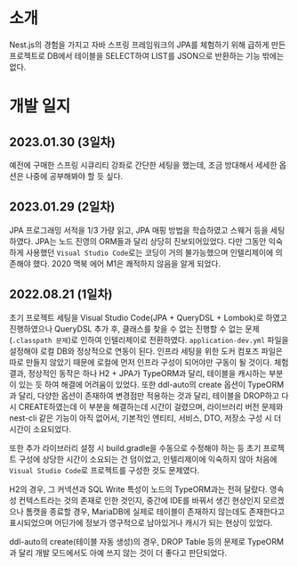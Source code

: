 # 소개

Nest.js의 경험을 가지고 자바 스프링 프레임워크의 JPA를 체험하기 위해 급하게 만든 프로젝트로 DB에서 테이블을 SELECT하여 LIST를 JSON으로 반환하는 기능 밖에는 없다.

# 개발 일지

## 2023.01.30 (3일차)

예전에 구매한 스프링 시큐리티 강좌로 간단한 세팅을 했는데, 조금 방대해서 세세한 옵션은 나중에 공부해봐야 할 듯 싶다. 

## 2023.01.29 (2일차)

JPA 프로그래밍 서적을 1/3 가량 읽고, JPA 매핑 방법을 학습하였고 스웨거 등을 세팅하였다. JPA는 노드 진영의 ORM들과 달리 상당히 진보되어있었다. 다만 그동안 익숙하게 사용했던 `Visual Studio Code`로는 코딩이 거의 불가능했으며 인텔리제이에 의존해야 했다. 2020 맥북 에어 M1은 쾌적하지 않음을 알게 되었다.

## 2022.08.21 (1일차)

초기 프로젝트 세팅을 Visual Studio Code(JPA + QueryDSL + Lombok)로 하였고 진행하였으나 QueryDSL 추가 후, 클래스를 찾을 수 없는 진행할 수 없는 문제(`.classpath 문제`)로 인하여 인텔리제이로 전환하였다.
`application-dev.yml` 파일을 설정해야 로컬 DB와 정상적으로 연동이 된다. 인프라 세팅을 위한 도커 컴포즈 파일은 따로 만들지 않았기 때문에 로컬에 먼저 인프라 구성이 되어야만 구동이 될 것이다.
체험 결과, 정상적인 동작은 하나 H2 + JPA가 TypeORM과 달리, 테이블을 캐시하는 부분이 있는 듯 하여 해결에 어려움이 있었다. 
또한 ddl-auto의 create 옵션이 TypeORM과 달리, 다양한 옵션이 존재하여 변경점만 적용하는 것과 달리, 테이블을 DROP하고 다시 CREATE하였는데 이 부분을 해결하는데 시간이 걸렸으며, 
라이브러리 버전 문제와 nest-cli 같은 기능이 아직 없어서, 기본적인 엔티티, 서비스, DTO, 저장소 구성 시 더 시간이 소요되었다. 

또한 추가 라이브러리 설정 시 build.gradle을 수동으로 수정해야 하는 등 초기 프로젝트 구성에 상당한 시간이 소요되는 건 덤이었고, 인텔리제이에 익숙하지 않아 처음에 `Visual Studio Code`로 프로젝트를 구성한 것도 문제였다.

H2의 경우, 그 커넥션과 SQL Write 특성이 노드의 TypeORM과는 전혀 달랐다. 영속성 컨텍스트라는 것의 존재로 인한 것인지, 중간에 IDE를 바꿔서 생긴 현상인지 모르겠으나 톰캣을 종료할 경우, MariaDB에 실제로 테이블이 존재하지 않는데도 존재한다고 표시되었으며 
어딘가에 정보가 영구적으로 남아있거나 캐시가 되는 현상이 있었다.

ddl-auto의 create(테이블 자동 생성)의 경우, DROP Table 등의 문제로 TypeORM과 달리 개발 모드에서도 아예 쓰지 않는 것이 더 좋다고 판단되었다. 
